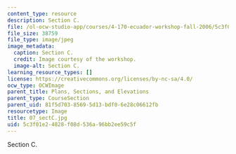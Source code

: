 ```yaml
---
content_type: resource
description: Section C.
file: /ol-ocw-studio-app/courses/4-170-ecuador-workshop-fall-2006/5c3f01e24828f08d536a96bb2ee59c5f_07_sectC.jpg
file_size: 38759
file_type: image/jpeg
image_metadata:
  caption: Section C.
  credit: Image courtesy of the workshop.
  image-alt: Section C.
learning_resource_types: []
license: https://creativecommons.org/licenses/by-nc-sa/4.0/
ocw_type: OCWImage
parent_title: Plans, Sections, and Elevations
parent_type: CourseSection
parent_uid: 81f5d703-8569-5d13-bdf0-6e28c06612fb
resourcetype: Image
title: 07_sectC.jpg
uid: 5c3f01e2-4828-f08d-536a-96bb2ee59c5f
---
```

Section C.